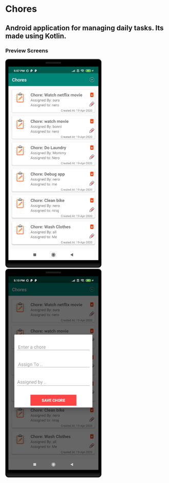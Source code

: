 # Chores
## Android application for managing daily tasks. Its made using Kotlin.

### Preview Screens

<img src="./preview1.png" width="300" height="650">

<img src="./preview2.png" width="300" height="650">

